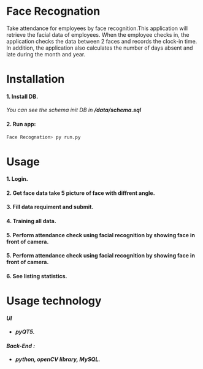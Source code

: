 
# Face Recognation

Take attendance for employees by face recognition.This application will retrieve the facial data of employees. When the employee checks in, the application checks the data between 2 faces and records the clock-in time. In addition, the application also calculates the number of days absent and late during the month and year.


# Installation
#### 1. Install DB.

*You can see the schema init DB in ***/data/schema.sql****

#### 2. Run app:

```bash
Face Recognation> py run.py
```
# Usage
#### 1. Login.
#### 2. Get face data take 5 picture of face with diffrent angle.
#### 3. Fill data requiment and submit.
#### 4. Training all data.
#### 5. Perform attendance check using facial recognition by showing face in front of camera.
#### 5. Perform attendance check using facial recognition by showing face in front of camera.
#### 6. See listing statistics.

# Usage technology
#### ***UI***
* ***pyQT5.***
#### ***Back-End :***
* ***python, openCV library, MySQL.***


